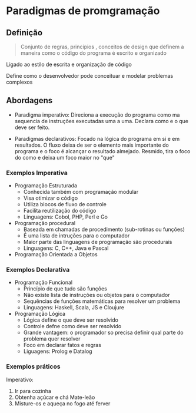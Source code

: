# Paradigmas de promgramação

## Definição

> Conjunto de regras, principios , conceitos de design que definem a maneira como o código do programa é escrito e organizado

<p>Ligado ao estilo de escrita e organização de código</p>

<p>Define como o desenvolvedor pode conceituar e modelar problemas complexos</p>

## Abordagens

- Paradigma imperativo: Direciona a execução do programa como ma sequencia de instruções executadas uma a uma. Declara como e o que deve ser feito.

- Paradigmas declarativos: Focado na lógica do programa em si e em resultados. O fluxo deixa de ser o elemento mais importante do programa e o foco é alcançar o resultado almejado. Resmido, tira o foco do como e deixa um foco maior no "que"

### Exemplos Imperativa

- Programação Estruturada
  - Conhecida também com programação modular
  - Visa otimizar o código
  - Utiliza blocos de fluxo de controle
  - Facilita reutilização do código
  - Linguagens: Cobol, PHP, Perl e Go
- Programação procedural
  - Baseada em chamadas de procedimento (sub-rotinas ou funções)
  - É uma lista de intruções para o computador
  - Maior parte das linguagens de programação são procedurais
  - Linguagens: C, C++, Java e Pascal
- Programação Orientada a Objetos

### Exemplos Declarativa

- Programação Funcional
  - Princípio de que tudo são funções
  - Não existe lista de instruções ou objetos para o computador
  - Sequências de funções matemáticas para resolver um problema
  - Linguagens: Haskell, Scala, JS e Cloujure
- Programação Lógica
  - Lógica define o que deve ser resolvido
  - Controle defne como deve ser resolvido
  - Grande vantagem: o programador so precisa definir qual parte do problema quer resolver
  - Foco em declarar fatos e regras
  - Liguagens: Prolog e Datalog

### Exemplos práticos

Imperativo:

1. Ir para cozinha
2. Obtenha açúcar e chá Mate-leão
3. Misture-os e aqueça no fogo até ferver
